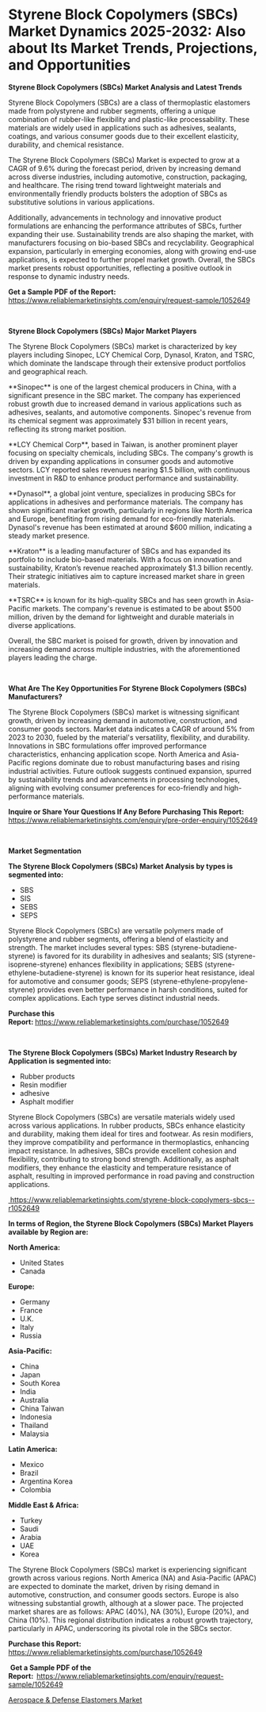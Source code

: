 <p><h1>Styrene Block Copolymers (SBCs) Market Dynamics 2025-2032: Also about Its Market Trends, Projections, and Opportunities</h1></p><p><strong>Styrene Block Copolymers (SBCs) Market Analysis and Latest Trends</strong></p>
<p><p>Styrene Block Copolymers (SBCs) are a class of thermoplastic elastomers made from polystyrene and rubber segments, offering a unique combination of rubber-like flexibility and plastic-like processability. These materials are widely used in applications such as adhesives, sealants, coatings, and various consumer goods due to their excellent elasticity, durability, and chemical resistance.</p><p>The Styrene Block Copolymers (SBCs) Market is expected to grow at a CAGR of 9.6% during the forecast period, driven by increasing demand across diverse industries, including automotive, construction, packaging, and healthcare. The rising trend toward lightweight materials and environmentally friendly products bolsters the adoption of SBCs as substitutive solutions in various applications.</p><p>Additionally, advancements in technology and innovative product formulations are enhancing the performance attributes of SBCs, further expanding their use. Sustainability trends are also shaping the market, with manufacturers focusing on bio-based SBCs and recyclability. Geographical expansion, particularly in emerging economies, along with growing end-use applications, is expected to further propel market growth. Overall, the SBCs market presents robust opportunities, reflecting a positive outlook in response to dynamic industry needs.</p></p>
<p><strong>Get a Sample PDF of the Report:&nbsp;</strong> <a href="https://www.reliablemarketinsights.com/enquiry/request-sample/1052649?utm_campaign=2182&utm_medium=2&utm_source=Github&utm_content=ia&utm_term=22032025&utm_id=styrene-block-copolymers-sbcs">https://www.reliablemarketinsights.com/enquiry/request-sample/1052649</a></p>
<p>&nbsp;</p>
<p><strong>Styrene Block Copolymers (SBCs) Major Market Players</strong></p>
<p><p>The Styrene Block Copolymers (SBCs) market is characterized by key players including Sinopec, LCY Chemical Corp, Dynasol, Kraton, and TSRC, which dominate the landscape through their extensive product portfolios and geographical reach.</p><p>**Sinopec** is one of the largest chemical producers in China, with a significant presence in the SBC market. The company has experienced robust growth due to increased demand in various applications such as adhesives, sealants, and automotive components. Sinopec's revenue from its chemical segment was approximately $31 billion in recent years, reflecting its strong market position.</p><p>**LCY Chemical Corp**, based in Taiwan, is another prominent player focusing on specialty chemicals, including SBCs. The company's growth is driven by expanding applications in consumer goods and automotive sectors. LCY reported sales revenues nearing $1.5 billion, with continuous investment in R&D to enhance product performance and sustainability.</p><p>**Dynasol**, a global joint venture, specializes in producing SBCs for applications in adhesives and performance materials. The company has shown significant market growth, particularly in regions like North America and Europe, benefiting from rising demand for eco-friendly materials. Dynasol's revenue has been estimated at around $600 million, indicating a steady market presence.</p><p>**Kraton** is a leading manufacturer of SBCs and has expanded its portfolio to include bio-based materials. With a focus on innovation and sustainability, Kraton’s revenue reached approximately $1.3 billion recently. Their strategic initiatives aim to capture increased market share in green materials.</p><p>**TSRC** is known for its high-quality SBCs and has seen growth in Asia-Pacific markets. The company's revenue is estimated to be about $500 million, driven by the demand for lightweight and durable materials in diverse applications.</p><p>Overall, the SBC market is poised for growth, driven by innovation and increasing demand across multiple industries, with the aforementioned players leading the charge.</p></p>
<p>&nbsp;</p>
<p><strong>What Are The Key Opportunities For Styrene Block Copolymers (SBCs) Manufacturers?</strong></p>
<p><p>The Styrene Block Copolymers (SBCs) market is witnessing significant growth, driven by increasing demand in automotive, construction, and consumer goods sectors. Market data indicates a CAGR of around 5% from 2023 to 2030, fueled by the material's versatility, flexibility, and durability. Innovations in SBC formulations offer improved performance characteristics, enhancing application scope. North America and Asia-Pacific regions dominate due to robust manufacturing bases and rising industrial activities. Future outlook suggests continued expansion, spurred by sustainability trends and advancements in processing technologies, aligning with evolving consumer preferences for eco-friendly and high-performance materials.</p></p>
<p><strong>Inquire or Share Your Questions If Any Before Purchasing This Report:</strong> <a href="https://www.reliablemarketinsights.com/enquiry/pre-order-enquiry/1052649?utm_campaign=2182&utm_medium=2&utm_source=Github&utm_content=ia&utm_term=22032025&utm_id=styrene-block-copolymers-sbcs">https://www.reliablemarketinsights.com/enquiry/pre-order-enquiry/1052649</a></p>
<p>&nbsp;</p>
<p><strong>Market Segmentation</strong></p>
<p><strong>The Styrene Block Copolymers (SBCs) Market Analysis by types is segmented into:</strong></p>
<p><ul><li>SBS</li><li>SIS</li><li>SEBS</li><li>SEPS</li></ul></p>
<p><p>Styrene Block Copolymers (SBCs) are versatile polymers made of polystyrene and rubber segments, offering a blend of elasticity and strength. The market includes several types: SBS (styrene-butadiene-styrene) is favored for its durability in adhesives and sealants; SIS (styrene-isoprene-styrene) enhances flexibility in applications; SEBS (styrene-ethylene-butadiene-styrene) is known for its superior heat resistance, ideal for automotive and consumer goods; SEPS (styrene-ethylene-propylene-styrene) provides even better performance in harsh conditions, suited for complex applications. Each type serves distinct industrial needs.</p></p>
<p><strong>Purchase this Report:&nbsp;</strong><a href="https://www.reliablemarketinsights.com/purchase/1052649?utm_campaign=2182&utm_medium=2&utm_source=Github&utm_content=ia&utm_term=22032025&utm_id=styrene-block-copolymers-sbcs">https://www.reliablemarketinsights.com/purchase/1052649</a></p>
<p>&nbsp;</p>
<p><strong>The Styrene Block Copolymers (SBCs) Market Industry Research by Application is segmented into:</strong></p>
<p><ul><li>Rubber products</li><li>Resin modifier</li><li>adhesive</li><li>Asphalt modifier</li></ul></p>
<p><p>Styrene Block Copolymers (SBCs) are versatile materials widely used across various applications. In rubber products, SBCs enhance elasticity and durability, making them ideal for tires and footwear. As resin modifiers, they improve compatibility and performance in thermoplastics, enhancing impact resistance. In adhesives, SBCs provide excellent cohesion and flexibility, contributing to strong bond strength. Additionally, as asphalt modifiers, they enhance the elasticity and temperature resistance of asphalt, resulting in improved performance in road paving and construction applications.</p></p>
<p><a href="https://www.reliablemarketinsights.com/styrene-block-copolymers-sbcs--r1052649?utm_campaign=2182&utm_medium=2&utm_source=Github&utm_content=ia&utm_term=22032025&utm_id=styrene-block-copolymers-sbcs">&nbsp;https://www.reliablemarketinsights.com/styrene-block-copolymers-sbcs--r1052649</a></p>
<p><strong>In terms of Region, the Styrene Block Copolymers (SBCs) Market Players available by Region are:</strong></p>
<p>
    <p> <strong> North America: </strong>
        <ul>
            <li>United States</li>
            <li>Canada</li>
        </ul>
        </p> 
    <p> <strong> Europe: </strong>
        <ul>
            <li>Germany</li>
            <li>France</li>
            <li>U.K.</li>
            <li>Italy</li>
            <li>Russia</li>
        </ul>
        </p> 
    <p> <strong> Asia-Pacific: </strong>
        <ul>
            <li>China</li>
            <li>Japan</li>
            <li>South Korea</li>
            <li>India</li>
            <li>Australia</li>
            <li>China Taiwan</li>
            <li>Indonesia</li>
            <li>Thailand</li>
            <li>Malaysia</li>
        </ul>
        </p> 
    <p> <strong> Latin America: </strong>
        <ul>
            <li>Mexico</li>
            <li>Brazil</li>
            <li>Argentina Korea</li>
            <li>Colombia</li>
        </ul>
        </p> 
    <p> <strong> Middle East & Africa: </strong>
        <ul>
            <li>Turkey</li>
            <li>Saudi</li>
            <li>Arabia</li>
            <li>UAE</li>
            <li>Korea</li>
        </ul>
    </p>
    </p>
<p><p>The Styrene Block Copolymers (SBCs) market is experiencing significant growth across various regions. North America (NA) and Asia-Pacific (APAC) are expected to dominate the market, driven by rising demand in automotive, construction, and consumer goods sectors. Europe is also witnessing substantial growth, although at a slower pace. The projected market shares are as follows: APAC (40%), NA (30%), Europe (20%), and China (10%). This regional distribution indicates a robust growth trajectory, particularly in APAC, underscoring its pivotal role in the SBCs sector.</p></p>
<p><strong>Purchase this Report: </strong><a href="https://www.reliablemarketinsights.com/purchase/1052649?utm_campaign=2182&utm_medium=2&utm_source=Github&utm_content=ia&utm_term=22032025&utm_id=styrene-block-copolymers-sbcs">https://www.reliablemarketinsights.com/purchase/1052649</a></p>
<p>&nbsp;<strong>Get a Sample PDF of the Report:&nbsp;&nbsp;</strong><a href="https://www.reliablemarketinsights.com/enquiry/request-sample/1052649?utm_campaign=2182&utm_medium=2&utm_source=Github&utm_content=ia&utm_term=22032025&utm_id=styrene-block-copolymers-sbcs">https://www.reliablemarketinsights.com/enquiry/request-sample/1052649</a></p>
<p><strong></strong></p>
<p><p><a href="https://github.com/tona7vba/Market-Research-Report-List-1/blob/main/aerospace-defense-elastomers-market.md?utm_campaign=2182&utm_medium=2&utm_source=Github&utm_content=ia&utm_term=22032025&utm_id=styrene-block-copolymers-sbcs">Aerospace & Defense Elastomers Market</a></p></p>